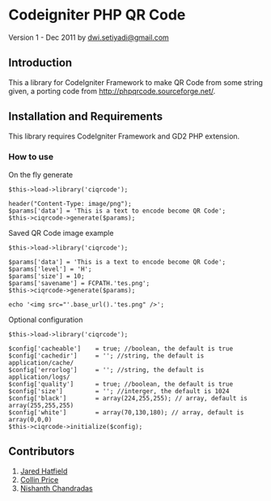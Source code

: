 Codeigniter PHP QR Code
=======================

Version 1 - Dec 2011
by dwi.setiyadi@gmail.com



Introduction
------------

This a library for CodeIgniter Framework to make QR Code from some string given, a porting code from http://phpqrcode.sourceforge.net/.


Installation and Requirements
-----------------------------

This library requires CodeIgniter Framework and GD2 PHP extension.


### How to use ###

On the fly generate

	$this->load->library('ciqrcode');
	
	header("Content-Type: image/png");
	$params['data'] = 'This is a text to encode become QR Code';
	$this->ciqrcode->generate($params);



Saved QR Code image example

	$this->load->library('ciqrcode');
	
	$params['data'] = 'This is a text to encode become QR Code';
	$params['level'] = 'H';
	$params['size'] = 10;
	$params['savename'] = FCPATH.'tes.png';
	$this->ciqrcode->generate($params);
	
	echo '<img src="'.base_url().'tes.png" />';



Optional configuration

	$this->load->library('ciqrcode');
	
	$config['cacheable']	= true; //boolean, the default is true
	$config['cachedir']		= ''; //string, the default is application/cache/
	$config['errorlog']		= ''; //string, the default is application/logs/
	$config['quality']		= true; //boolean, the default is true
	$config['size']			= ''; //interger, the default is 1024
	$config['black']		= array(224,255,255); // array, default is array(255,255,255)
	$config['white']		= array(70,130,180); // array, default is array(0,0,0)
	$this->ciqrcode->initialize($config);


Contributors
------------
1. [Jared Hatfield](https://github.com/JaredHatfield "Jared Hatfield")
2. [Collin Price](https://github.com/collinprice "Collin Price")
3. [Nishanth Chandradas](https://github.com/nishanthc "Nishanth Chandradas")
